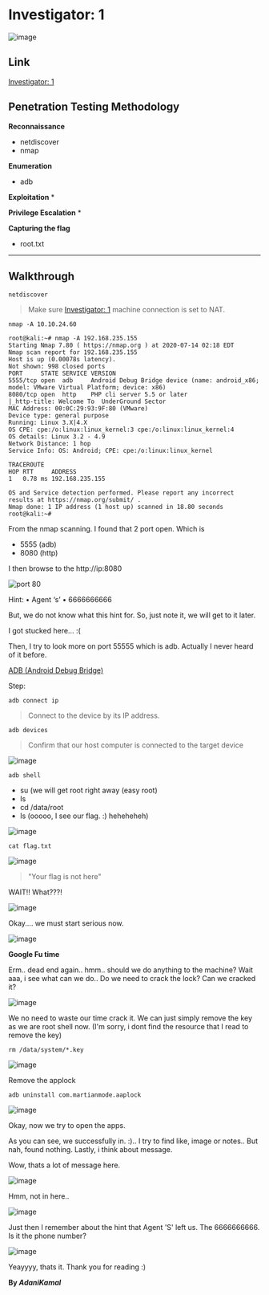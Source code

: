 # Investigator: 1

![image](https://user-images.githubusercontent.com/44063862/88505808-0d06f980-d00b-11ea-8bbe-8361f6769660.png)

## Link

[Investigator: 1](https://www.vulnhub.com/entry/investigator-1,504/#)

## Penetration Testing Methodology

**Reconnaissance**
* netdiscover
* nmap

**Enumeration**
* adb

**Exploitation**
* 

**Privilege Escalation**
* 

**Capturing the flag**
* root.txt
_______________________________________________________________________________________________________

## Walkthrough

```
netdiscover
```

> Make sure [Investigator: 1](https://www.vulnhub.com/entry/investigator-1,504/#) machine connection is set to NAT.

```
nmap -A 10.10.24.60
```

```
root@kali:~# nmap -A 192.168.235.155
Starting Nmap 7.80 ( https://nmap.org ) at 2020-07-14 02:18 EDT
Nmap scan report for 192.168.235.155
Host is up (0.00078s latency).
Not shown: 998 closed ports
PORT     STATE SERVICE VERSION
5555/tcp open  adb     Android Debug Bridge device (name: android_x86; model: VMware Virtual Platform; device: x86)
8080/tcp open  http    PHP cli server 5.5 or later
|_http-title: Welcome To  UnderGround Sector
MAC Address: 00:0C:29:93:9F:80 (VMware)
Device type: general purpose
Running: Linux 3.X|4.X
OS CPE: cpe:/o:linux:linux_kernel:3 cpe:/o:linux:linux_kernel:4
OS details: Linux 3.2 - 4.9
Network Distance: 1 hop
Service Info: OS: Android; CPE: cpe:/o:linux:linux_kernel

TRACEROUTE
HOP RTT     ADDRESS
1   0.78 ms 192.168.235.155

OS and Service detection performed. Please report any incorrect results at https://nmap.org/submit/ .
Nmap done: 1 IP address (1 host up) scanned in 18.80 seconds
root@kali:~# 
```

From the nmap scanning. I found that 2 port open. Which is
* 5555 (adb) 
* 8080 (http)

I then browse to the http://ip:8080

![port 80](https://user-images.githubusercontent.com/44063862/88506490-9bc84600-d00c-11ea-8fea-582ff9f6d698.png)

Hint:
• Agent ‘s’
• 6666666666

But, we do not know what this hint for. So, just note it, we will get to it later.

I got stucked here... :(

Then, I try to look more on port 55555 which is adb. Actually I never heard of it before. 

[ADB (Android Debug Bridge)](https://developer.android.com/studio/command-line/adb)

Step:

```
adb connect ip
```

> Connect to the device by its IP address.

```
adb devices
```

> Confirm that our host computer is connected to the target device

![image](https://user-images.githubusercontent.com/44063862/88507549-3f1a5a80-d00f-11ea-8d25-89cf4c6baa5e.png)

```
adb shell
```

* su (we will get root right away (easy root)
* ls
* cd /data/root
* ls (ooooo, I see our flag. :) heheheheh)

![image](https://user-images.githubusercontent.com/44063862/88507823-de3f5200-d00f-11ea-8bdb-029fd4424e87.png)

```
cat flag.txt
```

![image](https://user-images.githubusercontent.com/44063862/88508138-a258bc80-d010-11ea-9778-5d192ef56be7.png)

> "Your flag is not here"

WAIT!! What???!

![image](https://user-images.githubusercontent.com/44063862/88508311-0ed3bb80-d011-11ea-83c2-7683ec4aeaa7.png)

Okay.... we must start serious now. 

![image](https://user-images.githubusercontent.com/44063862/88508374-3cb90000-d011-11ea-90ce-bce608816752.png)

**Google Fu time**

Erm.. dead end again.. hmm.. should we do anything to the machine? Wait aaa, i see what can we do.. Do we need to crack the lock? Can we cracked it?

![image](https://user-images.githubusercontent.com/44063862/88508673-fd3ee380-d011-11ea-9781-1f05a0f1d839.png)

We no need to waste our time crack it. We can just simply remove the key as we are root shell now. (I'm sorry, i dont find the resource that I read to remove the key)

```
rm /data/system/*.key
```

![image](https://user-images.githubusercontent.com/44063862/88508858-5d358a00-d012-11ea-9d80-ff23f98538a4.png)

Remove the applock

```
adb uninstall com.martianmode.aaplock
```

![image](https://user-images.githubusercontent.com/44063862/88509192-214ef480-d013-11ea-91b9-fc7941140771.png)

Okay, now we try to open the apps.

As you can see, we successfully in. :).. I try to find like, image or notes.. But nah, found nothing. Lastly, i think about message.

Wow, thats a lot of message here.

![image](https://user-images.githubusercontent.com/44063862/88509464-be119200-d013-11ea-81bc-8ffb48501f67.png)

Hmm, not in here..

![image](https://user-images.githubusercontent.com/44063862/88509512-cd90db00-d013-11ea-8851-b87e69dcefd5.png)

Just then I remember about the hint that Agent 'S' left us. The 6666666666. Is it the phone number?

![image](https://user-images.githubusercontent.com/44063862/88509728-4a23b980-d014-11ea-8add-1d89c4869563.png)

Yeayyyy, thats it. Thank you for reading :)


**By _AdaniKamal_**
